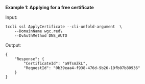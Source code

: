 **Example 1: Applying for a free certificate**



Input: 

```
tccli ssl ApplyCertificate --cli-unfold-argument  \
    --DomainName wgc.red\
    --DvAuthMethod DNS_AUTO
```

Output: 
```
{
    "Response": {
        "CertificateId": "a9TsmZkL",
        "RequestId": "0b39eaa4-f938-476d-9b26-19fb07b80936"
    }
}
```

